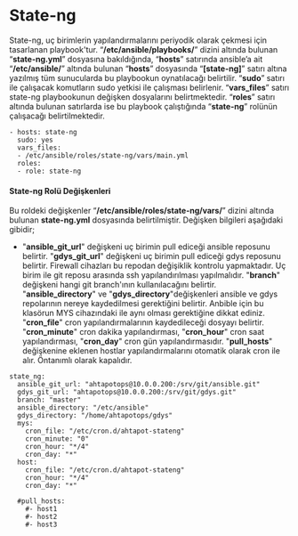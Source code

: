 # State-ng
State-ng, uç birimlerin yapılandırmalarını periyodik olarak çekmesi için tasarlanan playbook'tur. “**/etc/ansible/playbooks/**” dizini altında bulunan “**state-ng.yml**” dosyasına bakıldığında, “**hosts**” satırında ansible’a ait “**/etc/ansible/**” altında bulunan “**hosts**” dosyasında “**[state-ng]**” satırı altına yazılmış tüm sunucularda bu playbookun oynatılacağı belirtilir. “**sudo**” satırı ile çalışacak komutların sudo yetkisi ile çalışması belirlenir. “**vars_files**” satırı state-ng playbookunun değişken dosyalarını belirtmektedir. “**roles**” satırı altında bulunan satırlarda ise bu playbook çalıştığında “**state-ng**” rolünün çalışacağı belirtilmektedir.
```
- hosts: state-ng  
  sudo: yes  
  vars_files:  
  - /etc/ansible/roles/state-ng/vars/main.yml  
  roles:  
  - role: state-ng
```
#### State-ng Rolü Değişkenleri
Bu roldeki değişkenler “**/etc/ansible/roles/state-ng/vars/**” dizini altında bulunan **state-ng.yml** dosyasında belirtilmiştir. Değişken bilgileri aşağıdaki gibidir;

- "**ansible_git_url**" değişkeni uç birimin pull ediceği ansible reposunu belirtir. 
"**gdys_git_url**" değişkeni uç birimin pull ediceği gdys reposunu belirtir. Firewall cihazları bu repodan değişiklik kontrolu yapmaktadır.
Uç birim ile git reposu arasında ssh yapılandırılması yapılmalıdır. 
"**branch**" değişkeni hangi git branch'ının kullanılacağını belirtir. 
"**ansible_directory**" ve "**gdys_directory**"değişkenleri ansible ve gdys repolarının nereye kaydedilmesi gerektiğini belirtir.
 Anbible için bu klasörun MYS cihazındaki ile aynı olması gerektiğine dikkat ediniz. 
 "**cron_file**" cron yapılandırmalarının kaydedileceği dosyayı belirtir. 
 "**cron_minute**" cron dakika yapılandırması, 
 "**cron_hour**" cron saat yapılandırması, 
 "**cron_day**" cron gün yapılandırmasıdır.
 "**pull_hosts**" değişkenine eklenen hostlar yapılandırmalarını otomatik olarak cron ile alır. Öntanımlı olarak kapalıdır.  


```
state_ng:
  ansible_git_url: "ahtapotops@10.0.0.200:/srv/git/ansible.git"
  gdys_git_url: "ahtapotops@10.0.0.200:/srv/git/gdys.git"
  branch: "master"
  ansible_directory: "/etc/ansible"
  gdys_directory: "/home/ahtapotops/gdys"
  mys:
    cron_file: "/etc/cron.d/ahtapot-stateng"
    cron_minute: "0"
    cron_hour: "*/4"
    cron_day: "*"
  host:
    cron_file: "/etc/cron.d/ahtapot-stateng"
    cron_hour: "*/4"
    cron_day: "*"

  #pull_hosts:
    #- host1
    #- host2
    #- host3

```
